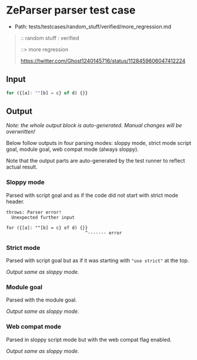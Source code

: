 # ZeParser parser test case

- Path: tests/testcases/random_stuff/verified/more_regression.md

> :: random stuff : verified
>
> ::> more regression
>
> https://twitter.com/Ghost1240145716/status/1128459606047412224

## Input


`````js
for ({[a]: ""[b] = c} of d) {}}
`````

## Output

_Note: the whole output block is auto-generated. Manual changes will be overwritten!_

Below follow outputs in four parsing modes: sloppy mode, strict mode script goal, module goal, web compat mode (always sloppy).

Note that the output parts are auto-generated by the test runner to reflect actual result.

### Sloppy mode

Parsed with script goal and as if the code did not start with strict mode header.

`````
throws: Parser error!
  Unexpected further input

for ({[a]: ""[b] = c} of d) {}}
                              ^------- error
`````

### Strict mode

Parsed with script goal but as if it was starting with `"use strict"` at the top.

_Output same as sloppy mode._

### Module goal

Parsed with the module goal.

_Output same as sloppy mode._

### Web compat mode

Parsed in sloppy script mode but with the web compat flag enabled.

_Output same as sloppy mode._
